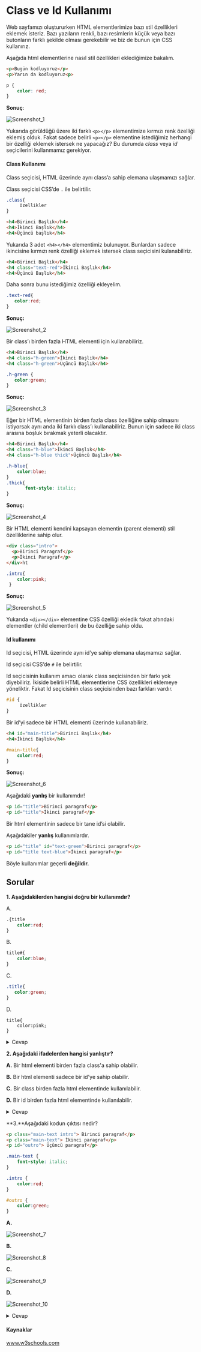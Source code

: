 # Class ve Id Kullanımı

Web sayfamızı oluştururken HTML elementlerimize bazı stil özellikleri eklemek isteriz. Bazı yazıların renkli, bazı resimlerin küçük veya bazı butonların farklı şekilde olması gerekebilir ve biz de bunun için CSS kullanırız. 

Aşağıda html elementlerine nasıl stil özellikleri eklediğimize bakalım.

```html
<p>Bugün kodluyoruz</p>
<p>Yarın da kodluyoruz<p>
```

```css
p {
	color: red;
}
```

**Sonuç**:

![Screenshot_1](https://raw.githubusercontent.com/Kodluyoruz/taskforce/main/css/css-ile-class-ve-id-kullanimi/assets/Screenshot_1.jpg)



Yukarıda görüldüğü üzere iki farklı `<p></p>` elementimize kırmızı renk özelliği eklemiş olduk. Fakat sadece belirli `<p></p>` elementine istediğimiz herhangi bir özelliği eklemek istersek ne yapacağız? Bu durumda *class* veya *id* seçicilerini kullanmamız gerekiyor.

#### **Class Kullanımı**

Class seçicisi, HTML üzerinde aynı class’a sahip elemana ulaşmamızı sağlar.

Class seçicisi CSS’de `.` ile belirtilir.

```css
.class{
     özellikler
}
```

```html
<h4>Birinci Başlık</h4>
<h4>İkinci Başlık</h4>
<h4>Üçüncü başlık</h4>
```

Yukarıda 3 adet `<h4></h4>` elementimiz bulunuyor. Bunlardan sadece ikincisine kırmızı renk özelliği eklemek istersek class seçicisini kulanabiliriz.

```html
<h4>Birinci Başlık</h4>
<h4 class="text-red">İkinci Başlık</h4>
<h4>Üçüncü Başlık</h4>

```

Daha sonra bunu istediğimiz özelliği ekleyelim.

```css
.text-red{
   color:red;
}

```



**Sonuç:**

![Screenshot_2](https://raw.githubusercontent.com/Kodluyoruz/taskforce/main/css/css-ile-class-ve-id-kullanimi/assets/Screenshot_2.jpg)



Bir class’ı birden fazla HTML elementi için kullanabiliriz.

```html
<h4>Birinci Başlık</h4>
<h4 class="h-green">İkinci Başlık</h4>
<h4 class="h-green">Üçüncü Başlık</h4>

```

```css
.h-green {
   color:green;
}
```

**Sonuç:**

![Screenshot_3](https://raw.githubusercontent.com/Kodluyoruz/taskforce/main/css/css-ile-class-ve-id-kullanimi/assets/Screenshot_3.jpg)





Eğer bir HTML elementinin birden fazla class özelliğine sahip olmasını istiyorsak aynı anda iki farklı class’ı kullanabiliriz. Bunun için sadece iki class arasına boşluk bırakmak yeterli olacaktır.

```html
<h4>Birinci Başlık</h4>
<h4 class="h-blue">İkinci Başlık</h4>
<h4 class="h-blue thick">Üçüncü Başlık</h4>

```

```css
.h-blue{
    color:blue;
}
.thick{
       font-style: italic;
}

```

**Sonuç:**

![Screenshot_4](https://raw.githubusercontent.com/Kodluyoruz/taskforce/main/css/css-ile-class-ve-id-kullanimi/assets/Screenshot_4.jpg)



Bir HTML elementi kendini kapsayan elementin (parent elementi) stil özelliklerine sahip olur.

```html
<div class="intro">
  <p>Birinci Paragraf</p>
  <p>İkinci Paragraf</p>
</div>ht
```

```css
.intro{
    color:pink;
 }
```

**Sonuç:**

![Screenshot_5](https://raw.githubusercontent.com/Kodluyoruz/taskforce/main/css/css-ile-class-ve-id-kullanimi/assets/Screenshot_5.jpg)



Yukarıda `<div></div>` elementine CSS özelliği ekledik fakat altındaki elementler (child elementleri) de bu özelliğe sahip oldu.

#### **Id kullanımı**

Id seçicisi, HTML üzerinde aynı id’ye sahip elemana ulaşmamızı sağlar.

Id seçicisi CSS’de `#` ile belirtilir.

Id seçicisinin kullanım amacı olarak class seçicisinden bir farkı yok diyebiliriz. İkiside belirli HTML elementlerine CSS özellikleri eklemeye yöneliktir. Fakat Id seçicisinin class seçicisinden bazı farkları vardır.

```css
#id {
     özellikler
}

```

Bir id’yi sadece bir HTML elementi üzerinde kullanabiliriz.

```html
<h4 id="main-title">Birinci Başlık</h4>
<h4>İkinci Başlık</h4>
```

```css
#main-title{
	color:red;
}

```

**Sonuç:**

![Screenshot_6](https://raw.githubusercontent.com/Kodluyoruz/taskforce/main/css/css-ile-class-ve-id-kullanimi/assets/Screenshot_6.jpg)

Aşağıdaki **yanlış** bir kullanımdır!

```html
<p id="title">Birinci paragraf</p>
<p id="title">İkinci paragraf</p>
```

Bir html elementinin sadece bir tane id’si olabilir. 

Aşağıdakiler **yanlış** kullanımlardır.

```html
<p id="title" id="text-green">Birinci paragraf</p>
<p id="title text-blue">İkinci paragraf</p>
```

Böyle kullanımlar geçerli **değildir.**



## Sorular

**1. Aşağıdakilerden hangisi doğru bir kullanımdır?**

A.

```css
.{title
	color:red;
}
```

B.

```css
title#{
	color:blue;
}
```

C.

```css
.title{
   color:green;
}
```

D.

```
title{
    color:pink;
}
```



<details> 
    <summary>
    Cevap
    </summary>
    <p>Doğru cevap: C seçeneği</p>
</details>


**2.  Aşağıdaki ifadelerden hangisi yanlıştır?**

**A.** Bir html elementi birden fazla class'a sahip olabilir.

**B.** Bir html elementi sadece bir  id'ye sahip olabilir.

**C.** Bir class birden fazla html elementinde kullanılabilir.

**D.** Bir id birden fazla html elementinde kullanılabilir.



<details> 
    <summary>
    Cevap
    </summary>
    <p>Doğru cevap: D seçeneği</p>
    <p>
        Bir id sadece bir html elemanında kullanılabilir.
    </p>
</details>

**3.**Aşağıdaki  kodun çıktısı nedir?

```html
<p class="main-text intro"> Birinci paragraf</p>
<p class="main-text"> İkinci paragraf</p>
<p id="outro"> Üçüncü paragraf</p>
```

```css
.main-text {
    font-style: italic;
}

.intro {
    color:red;
}

#outro {
    color:green;
}
```



**A.**

![Screenshot_7](https://raw.githubusercontent.com/Kodluyoruz/taskforce/main/css/css-ile-class-ve-id-kullanimi/assets/Screenshot_7.jpg)

**B.**

![Screenshot_8](https://raw.githubusercontent.com/Kodluyoruz/taskforce/main/css/css-ile-class-ve-id-kullanimi/assets/Screenshot_8.jpg)

**C.**

![Screenshot_9](https://raw.githubusercontent.com/Kodluyoruz/taskforce/main/css/css-ile-class-ve-id-kullanimi/assets/Screenshot_9.jpg)

**D.**

![Screenshot_10](https://raw.githubusercontent.com/Kodluyoruz/taskforce/main/css/css-ile-class-ve-id-kullanimi/assets/Screenshot_10.jpg)



<details> 
    <summary>
    Cevap
    </summary>
    <p>Doğru cevap: B seçeneği</p>
</details>






#### **Kaynaklar**

www.w3schools.com
